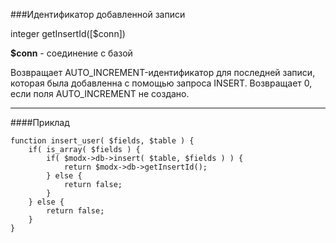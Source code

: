 ###Идентификатор добавленной записи

integer getInsertId([$conn])

**$conn** - соединение с базой

Возвращает AUTO_INCREMENT-идентификатор для последней записи, которая была добавленна с помощью запроса INSERT. Возвращает 0, если поля AUTO_INCREMENT не создано.

***

####Приклад

	function insert_user( $fields, $table ) {  
		if( is_array( $fields ) {  
			if( $modx->db->insert( $table, $fields ) ) {  
				return $modx->db->getInsertId();  
			} else {  
				return false;  
			}  
		} else {  
			return false;  
		}  
	}
